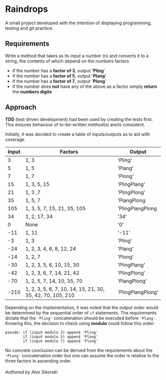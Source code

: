 # Raindrops

A small project developed with the intention of displaying programming, testing and git practice.

## Requirements

Write a method that takes as its input a number (n) and converts it to a string, the contents of which depend on the
numbers factors

- if the number has a **factor of 3**, output '**Pling**'
- if the number has a **factor of 5**, output '**Plang**'
- if the number has a **factor of 7**, output '**Plong**'
- if the number does **not** have any of the above as a factor simply **return** the **numbers digits**

## Approach

**TDD** (test driven development) had been used by creating the tests first. This ensures behaviour of to-be-written
method(s) are/is consistent.

Initially, it was decided to create a table of inputs/outputs as to aid with coverage.

|Input |Factors |Output |
--- | --- | ---
|3|1, 3|'Pling'|
|5|1, 5|'Plang'|
|7|1, 7|'Plong'|
|15|1, 3, 5, 15|'PlingPlang'|
|21|1, 3 ,7|'PlingPlong'
|35|1, 5, 7|'PlangPlong|
|105|1, 3, 5, 7, 15, 21, 35, 105|'PlingPlangPlong|
|34|1, 2, 17, 34 |'34'|
|0|None|'0'|
|-11|1, 11|'-11'|
|-3|1, 3|'Pling'|
|-24|1, 2, 3, 4, 6, 8, 12, 24|'Plang'|
|-14|1, 2, 7|'Plong'|
|-30|1, 2, 3, 5, 6, 10, 15, 30|'PlingPlang'|
|-42|1, 2, 3, 6, 7, 14, 21, 42|'PlingPlong'|
|-70|1, 2, 5, 7, 14, 10, 35, 70|'PlangPlong'|
|-210|1, 2, 3, 5, 6, 7, 10, 14, 15, 21, 30, 35, 42, 70, 105, 210|'PlingPlangPlong'|

Depending on the implementation, it was noted that the output order would be determined by the sequential order
of ```if``` statements. The requirements dictate that the ```'Pling'``` concatenation should be executed
before ```'Plang'```. Knowing this, the decision to check using **modulo** could follow this order:

``` 
pseudo: if (input modulo 3) append 'Pling'
        if (input modulo 5) append 'Plang'
        if (input modulo 7) append 'Plong'
```

No concrete conclusion can be derived from the requirements about the ```'Plong'``` concatenation order but one can assume the order is relative to the three factors in ascending order.

###### Authored by Alex Sikorski